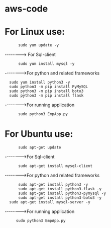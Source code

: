 # aws-code
# For Linux use:

          sudo yum update -y
--------> For Sql-client

          sudo yum install mysql -y
-------->For python and related frameworks

	  sudo yum install python3 -y
	  sudo python3 -m pip install PyMySQL
	  sudo python3 -m pip install boto3
	  sudo python3 -m pip install flask
	 
-------->For running application

          sudo python3 EmpApp.py

# For Ubuntu use:

          sudo apt-get update
	 
-------->For Sql-client

          sudo apt-get install mysql-client
      
-------->For python and related frameworks

          sudo apt-get install python3 -y
          sudo apt-get install python3-flask -y
          sudo apt-get install python3-pymysql -y 
          sudo apt-get install python3-boto3 -y
	  sudo apt-get install mysql-server -y
     
-------->For running application

         sudo python3 EmpApp.py
